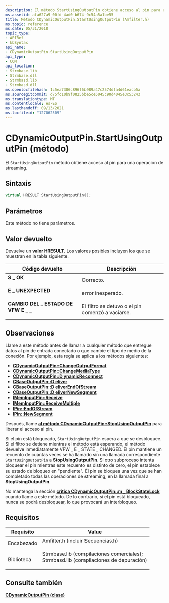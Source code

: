 ```yaml
---
description: El método StartUsingOutputPin obtiene acceso al pin para una operación de streaming.
ms.assetid: afa627a9-00fd-4ad0-b674-9c54a5a1be55
title: Método CDynamicOutputPin.StartUsingOutputPin (Amfilter.h)
ms.topic: reference
ms.date: 05/31/2018
topic_type:
- APIRef
- kbSyntax
api_name:
- CDynamicOutputPin.StartUsingOutputPin
api_type:
- COM
api_location:
- Strmbase.lib
- Strmbase.dll
- Strmbasd.lib
- Strmbasd.dll
ms.openlocfilehash: 1c5ea7386c896f6b989a47c2574dfa4d61eacb5a
ms.sourcegitcommit: d75fc10b9f0825bbe5ce5045c90d4045e3c53243
ms.translationtype: MT
ms.contentlocale: es-ES
ms.lasthandoff: 09/13/2021
ms.locfileid: "127062509"
---
```

# <a name="cdynamicoutputpinstartusingoutputpin-method"></a>CDynamicOutputPin.StartUsingOutputPin (método)

El `StartUsingOutputPin` método obtiene acceso al pin para una operación de streaming.

## <a name="syntax"></a>Sintaxis


```C++
virtual HRESULT StartUsingOutputPin();
```



## <a name="parameters"></a>Parámetros

Este método no tiene parámetros.

## <a name="return-value"></a>Valor devuelto

Devuelve un **valor HRESULT.** Los valores posibles incluyen los que se muestran en la tabla siguiente.



| Código devuelto                                                                                           | Descripción                                                       |
|-------------------------------------------------------------------------------------------------------|-------------------------------------------------------------------|
| <dl> <dt>**S \_ OK**</dt> </dl>                  | Correcto.<br/>                                               |
| <dl> <dt>**E \_ UNEXPECTED**</dt> </dl>          | error inesperado.<br/>                                      |
| <dl> <dt>**CAMBIO DEL \_ ESTADO DE VFW E \_ \_**</dt> </dl> | El filtro se detuvo o el pin comenzó a vaciarse.<br/> |



 

## <a name="remarks"></a>Observaciones

Llame a este método antes de llamar a cualquier método que entregue datos al pin de entrada conectado o que cambie el tipo de medio de la conexión. Por ejemplo, esta regla se aplica a los métodos siguientes:

-   [**CDynamicOutputPin::ChangeOutputFormat**](cdynamicoutputpin-changeoutputformat.md)
-   [**CDynamicOutputPin::ChangeMediaType**](cdynamicoutputpin-changemediatype.md)
-   [**CDynamicOutputPin::D ynamicReconnect**](cdynamicoutputpin-dynamicreconnect.md)
-   [**CBaseOutputPin::D eliver**](cbaseoutputpin-deliver.md)
-   [**CBaseOutputPin::D eliverEndOfStream**](cbaseoutputpin-deliverendofstream.md)
-   [**CBaseOutputPin::D eliverNewSegment**](cbaseoutputpin-delivernewsegment.md)
-   [**IMemInputPin::Receive**](/windows/desktop/api/Strmif/nf-strmif-imeminputpin-receive)
-   [**IMemInputPin::ReceiveMultiple**](/windows/desktop/api/Strmif/nf-strmif-imeminputpin-receivemultiple)
-   [**IPin::EndOfStream**](/windows/desktop/api/Strmif/nf-strmif-ipin-endofstream)
-   [**IPin::NewSegment**](/windows/desktop/api/Strmif/nf-strmif-ipin-newsegment)

Después, llame [**al método CDynamicOutputPin::StopUsingOutputPin**](cdynamicoutputpin-stopusingoutputpin.md) para liberar el acceso al pin.

Si el pin está bloqueado, `StartUsingOutputPin` espera a que se desbloquee. Si el filtro se detiene mientras el método está esperando, el método devuelve inmediatamente VFW \_ E \_ STATE \_ CHANGED. El pin mantiene un recuento de cuántas veces se ha llamado sin una llamada correspondiente `StartUsingOutputPin` a **StopUsingOutputPin**. Si otro subproceso intenta bloquear el pin mientras este recuento es distinto de cero, el pin establece su estado de bloqueo en "pendiente". El pin se bloquea una vez que se han completado todas las operaciones de streaming, en la llamada final a **StopUsingOutputPin**.

No mantenga la sección [**crítica CDynamicOutputPin::m \_ BlockStateLock**](cdynamicoutputpin-m-blockstatelock.md) cuando llame a este método. De lo contrario, si el pin está bloqueado, nunca se podrá desbloquear, lo que provocará un interbloqueo.

## <a name="requirements"></a>Requisitos



| Requisito | Value |
|--------------------|--------------------------------------------------------------------------------------------------------------------------------------------------------------------------------------------|
| Encabezado<br/>  | <dl> <dt>Amfilter.h (incluir Secuencias.h)</dt> </dl>                                                                                  |
| Biblioteca<br/> | <dl> <dt>Strmbase.lib (compilaciones comerciales); </dt> <dt>Strmbasd.lib (compilaciones de depuración)</dt> </dl> |



## <a name="see-also"></a>Consulte también

<dl> <dt>

[**CDynamicOutputPin (clase)**](cdynamicoutputpin.md)
</dt> </dl>

 

 




